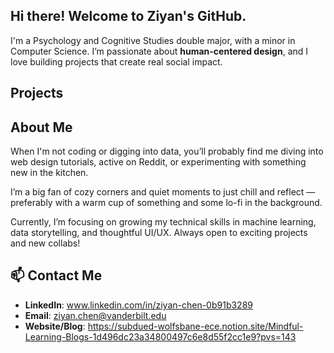 ## Hi there! Welcome to Ziyan's GitHub.

I'm a Psychology and Cognitive Studies double major, with a minor in Computer Science. I’m passionate about **human-centered design**, and I love building projects that create real social impact.  



## Projects






## About Me

When I'm not coding or digging into data, you’ll probably find me diving into web design tutorials, active on Reddit, or experimenting with something new in the kitchen.  

I’m a big fan of cozy corners and quiet moments to just chill and reflect — preferably with a warm cup of something and some lo-fi in the background.

Currently, I’m focusing on growing my technical skills in machine learning, data storytelling, and thoughtful UI/UX. Always open to exciting projects and new collabs!


## 📫 Contact Me

- **LinkedIn**: www.linkedin.com/in/ziyan-chen-0b91b3289
- **Email**: ziyan.chen@vanderbilt.edu
- **Website/Blog**: https://subdued-wolfsbane-ece.notion.site/Mindful-Learning-Blogs-1d496dc23a34800497c6e8d55f2cc1e9?pvs=143
